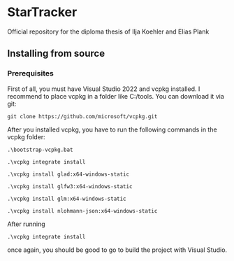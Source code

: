 # StarTracker

Official repository for the diploma thesis of Ilja Koehler and Elias Plank

## Installing from source

### Prerequisites

First of all, you must have Visual Studio 2022 and vcpkg installed. I recommend to place vcpkg in a folder like C:/tools. You can download it via git:

```psh
git clone https://github.com/microsoft/vcpkg.git
```
After you installed vcpkg, you have to run the following commands in the vcpkg folder:

```psh
.\bootstrap-vcpkg.bat
```

```psh
.\vcpkg integrate install
```

```psh
.\vcpkg install glad:x64-windows-static
```
```psh
.\vcpkg install glfw3:x64-windows-static
```
```psh
.\vcpkg install glm:x64-windows-static
```
```psh
.\vcpkg install nlohmann-json:x64-windows-static
```

After running

```psh
.\vcpkg integrate install
```

once again, you should be good to go to build the project with Visual Studio.
